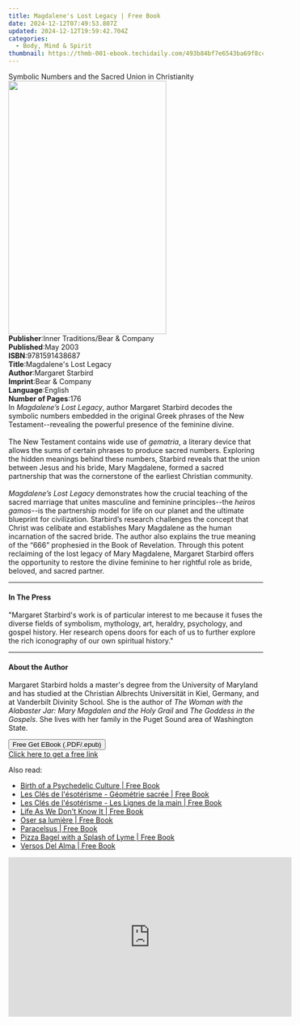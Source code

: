 ```yaml
---
title: Magdalene's Lost Legacy | Free Book
date: 2024-12-12T07:49:53.807Z
updated: 2024-12-12T19:59:42.704Z
categories:
  - Body, Mind & Spirit
thumbnail: https://thmb-001-ebook.techidaily.com/493b84bf7e6543ba69f8ccda3361e2cc237e56bda8cbb7185f2fcc3b491a9611.jpg
---
```

<main id="book-container">
  <div class="flex flex-col">
    <div class="book-brief flex-1 py-6 px-4 sm:p-6 md:py-10 md:px-8">
      <!-- brief-->
      <div class="book-brief-main">
        Symbolic Numbers and the Sacred Union in Christianity
      </div>
    </div>
    <div
      class="book-meta-info flex-1 grid gap-4 col-start-1 col-end-3 row-start-1 sm:mb-6 sm:grid-cols-4 lg:gap-6 lg:col-start-2 lg:row-end-6 lg:row-span-6 lg:mb-0"
    >
      <div
        class="book-meta-info-left place-content-center mt-4 p-4 text-sm leading-6 col-start-2 col-span-2 dark:text-slate-400"
      >
        <img
          class="w-full h-500 object-cover rounded-lg sm:h-255 sm:col-span-2 lg:col-span-full"
          src="https://img-001-ebook.techidaily.com/f61c077a11a933da1fef95e67a5ec95f2c7aea6fe9b1bead257a4c4d2b6b5f2d.jpg"
          alt=""
          width="312"
          height="500"
        />
      </div>
      <div
        class="book-meta-info-right mt-2 col-start-1 row-start-2 col-span-3 self-center"
      >
        <!-- meta data  -->
        <div class="flex flex-col px-4 md:px-8">
          <div class="flex-1">
            <strong>Publisher</strong>:<span class="px-2"
              >Inner Traditions/Bear &amp; Company</span
            >
          </div>
          <div class="flex-1">
            <strong>Published</strong>:<span class="px-2">May 2003</span>
          </div>
          <div class="flex-1">
            <strong>ISBN</strong>:<span class="px-2">9781591438687</span>
          </div>
          <div class="flex-1">
            <strong>Title</strong>:<span class="px-2"
              >Magdalene&#39;s Lost Legacy</span
            >
          </div>
          <div class="flex-1">
            <strong>Author</strong>:<span class="px-2">Margaret Starbird</span>
          </div>
          <div class="flex-1">
            <strong>Imprint</strong>:<span class="px-2"
              >Bear &amp; Company</span
            >
          </div>
          <div class="flex-1">
            <strong>Language</strong>:<span class="px-2">English</span>
          </div>
          <div class="flex-1">
            <strong>Number of Pages</strong>:<span class="px-2">176</span>
          </div>
        </div>
      </div>
    </div>
    <div class="book-description flex-1 py-6 px-4 sm:p-6 md:py-10 md:px-8">
      <div class="book-description-main">
        <div accordion-content="" id="description">
          In <i>Magdalene’s Lost Legacy</i>, author Margaret Starbird decodes
          the symbolic numbers embedded in the original Greek phrases of the New
          Testament--revealing the powerful presence of the feminine divine.<br /><br />The
          New Testament contains wide use of <i>gematria</i>, a literary device
          that allows the sums of certain phrases to produce sacred numbers.
          Exploring the hidden meanings behind these numbers, Starbird reveals
          that the union between Jesus and his bride, Mary Magdalene, formed a
          sacred partnership that was the cornerstone of the earliest Christian
          community.<br /><br /><i>Magdalene’s Lost Legacy</i> demonstrates how
          the crucial teaching of the sacred marriage that unites masculine and
          feminine principles--the <i>heiros gamos--</i>is the partnership model
          for life on our planet and the ultimate blueprint for civilization.
          Starbird’s research challenges the concept that Christ was celibate
          and establishes Mary Magdalene as the human incarnation of the sacred
          bride. The author also explains the true meaning of the “666”
          prophesied in the Book of Revelation. Through this potent reclaiming
          of the lost legacy of Mary Magdalene, Margaret Starbird offers the
          opportunity to restore the divine feminine to her rightful role as
          bride, beloved, and sacred partner.
        </div>
        <div class="accordion-fader"></div>
      </div>
    </div>
    <div class="book-excerpts flex-1 py-6 px-4 sm:p-6 md:py-10 md:px-8">
      <!-- excerpts-->
      <div class="book-excerpts-main">
        <hr />
        <h4 class="placeholder placeholder-heading">
          <span>In The Press</span>
        </h4>
        <p>
          "Margaret Starbird's work is of particular interest to me because it
          fuses the diverse fields of symbolism, mythology, art, heraldry,
          psychology, and gospel history. Her research opens doors for each of
          us to further explore the rich iconography of our own spiritual
          history."
        </p>
      </div>
    </div>
    <div class="book-about-author flex-1 py-6 px-4 sm:p-6 md:py-10 md:px-8">
      <!-- about author-->
      <div class="book-main-author-main">
        <hr />
        <h4 class="placeholder placeholder-heading">
          <span>About the Author</span>
        </h4>
        <p>
          Margaret Starbird holds a master's degree from the University of
          Maryland and has studied at the Christian Albrechts Universität in
          Kiel, Germany, and at Vanderbilt Divinity School. She is the author of
          <i
            >The Woman with the Alabaster Jar: Mary Magdalen and the Holy
            Grail</i
          >
          and <i>The Goddess in the Gospels</i>. She lives with her family in
          the Puget Sound area of Washington State.
        </p>
      </div>
    </div>
    <div class="book-free-get flex-1 py-6 px-4 sm:p-6 md:py-10 md:px-8">
      <button
        id="btn-free-get"
        class="bg-blue-500 hover:bg-blue-700 text-white font-bold py-2 px-4 rounded"
      >
        Free Get EBook (.PDF/.epub)
      </button>
      <div id="countdown-display" class="px-2 text-lg mt-2"></div>
      <a
        id="free-link"
        class="hidden bg-blue-500 hover:bg-blue-700 text-white font-bold py-2 px-4 rounded"
        href="https://www.ebooks.com/en-us/book/95782382/magdalene-s-lost-legacy/margaret-starbird/"
        target="_blank"
        >Click here to get a free link</a
      >
    </div>
    <script>
      let countdownTime = 0;
      let countdownInterval = null;
      document
        .getElementById('btn-free-get')
        .addEventListener('click', startCountdown);
      function startCountdown() {
        countdownTime = new Date().getTime() + 60000 * 3;
        countdownInterval = setInterval(updateCountdown, 1000);
        document.getElementById('btn-free-get').disabled = true;
        document
          .getElementById('btn-free-get')
          .classList.add('bg-gray-500', 'cursor-not-allowed');
      }
      function updateCountdown() {
        let currentTime = new Date().getTime();
        let timeLeft = countdownTime - currentTime;
        let secondsLeft = Math.floor(timeLeft / 1000);
        document.getElementById('countdown-display').innerHTML =
          `Remaining time: ${secondsLeft} seconds.`;
        if (secondsLeft <= 0) {
          clearInterval(countdownInterval);
          document.getElementById('btn-free-get').classList.add('hidden');
          document.getElementById('free-link').classList.remove('hidden');
          document.getElementById('countdown-display').innerHTML = '';
        }
      }
    </script>
  </div>
</main>

<ins class="adsbygoogle"
      style="display:block"
      data-ad-client="ca-pub-7571918770474297"
      data-ad-slot="8358498916"
      data-ad-format="auto"
      data-full-width-responsive="true"></ins>
    

<span class="atpl-alsoreadstyle">Also read:</span>
<div><ul>
<li><a href="https://novels-ebooks.techidaily.com/210357940-9780907791577-birth-of-a-psychedelic-culture/"><u>Birth of a Psychedelic Culture | Free Book</u></a></li>
<li><a href="https://novels-ebooks.techidaily.com/210358342-9782226468062-les-cles-de-lesoterisme-geometrie-sacree/"><u>Les Clés de l'ésotérisme - Géométrie sacrée | Free Book</u></a></li>
<li><a href="https://novels-ebooks.techidaily.com/210358341-9782226468055-les-cles-de-lesoterisme-les-lignes-de-la-main/"><u>Les Clés de l'ésotérisme - Les Lignes de la main | Free Book</u></a></li>
<li><a href="https://novels-ebooks.techidaily.com/210357922-9781761240027-life-as-we-dont-know-it/"><u>Life As We Don't Know It | Free Book</u></a></li>
<li><a href="https://novels-ebooks.techidaily.com/210358319-9782017150046-oser-sa-lumiere/"><u>Oser sa lumière | Free Book</u></a></li>
<li><a href="https://novels-ebooks.techidaily.com/210358214-9780691238227-paracelsus/"><u>Paracelsus | Free Book</u></a></li>
<li><a href="https://novels-ebooks.techidaily.com/210357360-9781636921884-pizza-bagel-with-a-splash-of-lyme/"><u>Pizza Bagel with a Splash of Lyme | Free Book</u></a></li>
<li><a href="https://novels-ebooks.techidaily.com/210357979-9781956419030-versos-del-alma/"><u>Versos Del Alma | Free Book</u></a></li>
</ul></div>

<!-- affiliate ads begin -->
<iframe width="560" height="315" src="https://www.youtube.com/embed/GBWcw6rXIdg?si=Tlue44bW-bPA4tH9" title="YouTube video player" frameborder="0" allow="accelerometer; autoplay; clipboard-write; encrypted-media; gyroscope; picture-in-picture; web-share" referrerpolicy="strict-origin-when-cross-origin" allowfullscreen></iframe>
<!-- affiliate ads end -->

